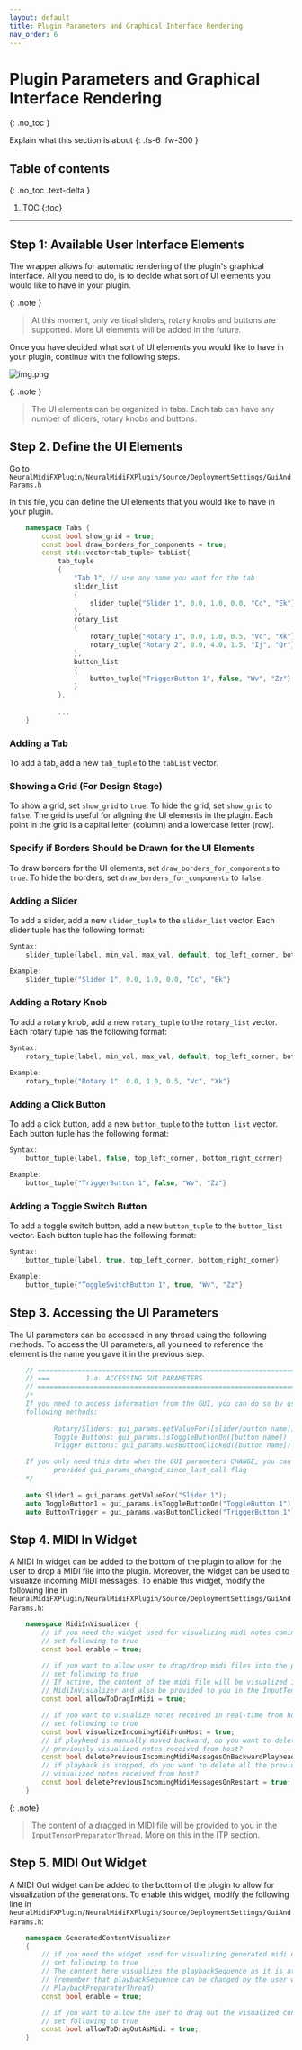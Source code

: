 ```yaml
---
layout: default
title: Plugin Parameters and Graphical Interface Rendering
nav_order: 6
---
```


# Plugin Parameters and Graphical Interface Rendering
{: .no_toc }

Explain what this section is about
{: .fs-6 .fw-300 }

## Table of contents
{: .no_toc .text-delta }

1. TOC
{:toc}

---

## Step 1: Available User Interface Elements
The wrapper allows for automatic rendering of the plugin's graphical interface. All you need to do, is to
decide what sort of UI elements you would like to have in your plugin.

{: .note }
> At this moment, only vertical sliders, rotary knobs and buttons are supported. More UI elements will be added in the future.

Once you have decided what sort of UI elements you would like to have in your plugin, continue with the following steps.

![img.png](/assets/images/GUI.png)

{: .note }
> The UI elements can be organized in tabs. Each tab can have any number of sliders, rotary knobs and buttons.


## Step 2. Define the UI Elements

Go to `NeuralMidiFXPlugin/NeuralMidiFXPlugin/Source/DeploymentSettings/GuiAndParams.h`

In this file, you can define the UI elements that you would like to have in your plugin.

```c++
    namespace Tabs {
        const bool show_grid = true;
        const bool draw_borders_for_components = true;
        const std::vector<tab_tuple> tabList{
            tab_tuple
            {
                "Tab 1", // use any name you want for the tab
                slider_list
                {
                    slider_tuple{"Slider 1", 0.0, 1.0, 0.0, "Cc", "Ek"} 
                },
                rotary_list
                {
                    rotary_tuple{"Rotary 1", 0.0, 1.0, 0.5, "Vc", "Xk"},
                    rotary_tuple{"Rotary 2", 0.0, 4.0, 1.5, "Ij", "Qr"}
                },
                button_list
                {
                    button_tuple{"TriggerButton 1", false, "Wv", "Zz"}
                }
            },
            
            ...
    }
```

### Adding a Tab
To add a tab, add a new `tab_tuple` to the `tabList` vector.

### Showing a Grid (For Design Stage)
To show a grid, set `show_grid` to `true`. To hide the grid, set `show_grid` to `false`.
The grid is useful for aligning the UI elements in the plugin. 
Each point in the grid is a capital letter (column) and a lowercase letter (row).

### Specify if Borders Should be Drawn for the UI Elements
To draw borders for the UI elements, set `draw_borders_for_components` to `true`. 
To hide the borders, set `draw_borders_for_components` to `false`.

### Adding a Slider
To add a slider, add a new `slider_tuple` to the `slider_list` vector. Each slider tuple has the following format:

```c++
Syntax: 
    slider_tuple{label, min_val, max_val, default, top_left_corner, bottom_right_corner}

Example:
    slider_tuple{"Slider 1", 0.0, 1.0, 0.0, "Cc", "Ek"} 
```

### Adding a Rotary Knob
To add a rotary knob, add a new `rotary_tuple` to the `rotary_list` vector. Each rotary tuple has the following format:

```c++
Syntax: 
    rotary_tuple{label, min_val, max_val, default, top_left_corner, bottom_right_corner}
    
Example:
    rotary_tuple{"Rotary 1", 0.0, 1.0, 0.5, "Vc", "Xk"}
```

### Adding a Click Button
To add a click button, add a new `button_tuple` to the `button_list` vector. Each button tuple has the following format:

```c++
Syntax: 
    button_tuple{label, false, top_left_corner, bottom_right_corner}

Example:
    button_tuple{"TriggerButton 1", false, "Wv", "Zz"}
```

### Adding a Toggle Switch Button
To add a toggle switch button, add a new `button_tuple` to the `button_list` vector. Each button tuple has the following format:

```c++
Syntax: 
    button_tuple{label, true, top_left_corner, bottom_right_corner}

Example:
    button_tuple{"ToggleSwitchButton 1", true, "Wv", "Zz"}
```

## Step 3. Accessing the UI Parameters
The UI parameters can be accessed in any thread using the following methods. To access the UI parameters, 
all you need to reference the element is the name you gave it in the previous step.

```c++
    // =================================================================================
    // ===         1.a. ACCESSING GUI PARAMETERS
    // =================================================================================
    /*
    If you need to access information from the GUI, you can do so by using the
    following methods:
    
           Rotary/Sliders: gui_params.getValueFor([slider/button name])
           Toggle Buttons: gui_params.isToggleButtonOn([button name])
           Trigger Buttons: gui_params.wasButtonClicked([button name])

    If you only need this data when the GUI parameters CHANGE, you can use the
           provided gui_params_changed_since_last_call flag 
    */
    
    auto Slider1 = gui_params.getValueFor("Slider 1");
    auto ToggleButton1 = gui_params.isToggleButtonOn("ToggleButton 1");
    auto ButtonTrigger = gui_params.wasButtonClicked("TriggerButton 1");
```

## Step 4. MIDI In Widget
A MIDI In widget can be added to the bottom of the plugin to allow for the user to drop a MIDI file into the plugin.
Moreover, the widget can be used to visualize incoming MIDI messages. To enable this widget, modify the following line in 
`NeuralMidiFXPlugin/NeuralMidiFXPlugin/Source/DeploymentSettings/GuiAndParams.h`:
```c++
    namespace MidiInVisualizer {
        // if you need the widget used for visualizing midi notes coming from host
        // set following to true
        const bool enable = true;

        // if you want to allow user to drag/drop midi files into the plugin
        // set following to true
        // If active, the content of the midi file will be visualized in the
        // MidiInVisualizer and also be provided to you in the InputTensorPreparatorThread
        const bool allowToDragInMidi = true;

        // if you want to visualize notes received in real-time from host
        // set following to true
        const bool visualizeIncomingMidiFromHost = true;
        // if playhead is manually moved backward, do you want to delete all the
        // previously visualized notes received from host?
        const bool deletePreviousIncomingMidiMessagesOnBackwardPlayhead = true;
        // if playback is stopped, do you want to delete all the previously
        // visualized notes received from host?
        const bool deletePreviousIncomingMidiMessagesOnRestart = true;
    }
```

{: .note}
> The content of a dragged in MIDI file will be provided to you in the `InputTensorPreparatorThread`.
> More on this in the ITP section.

## Step 5. MIDI Out Widget
A MIDI Out widget can be added to the bottom of the plugin to allow for visualization of the generations.
To enable this widget, modify the following line in `NeuralMidiFXPlugin/NeuralMidiFXPlugin/Source/DeploymentSettings/GuiAndParams.h`:

```c++
    namespace GeneratedContentVisualizer
    {
        // if you need the widget used for visualizing generated midi notes
        // set following to true
        // The content here visualizes the playbackSequence as it is at any given time
        // (remember that playbackSequence can be changed by the user within the
        // PlaybackPreparatorThread)
        const bool enable = true;

        // if you want to allow the user to drag out the visualized content,
        // set following to true
        const bool allowToDragOutAsMidi = true;
    }

```